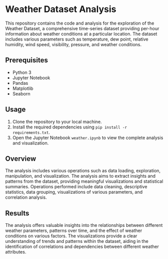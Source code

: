 # Weather Dataset Analysis

This repository contains the code and analysis for the exploration of the Weather Dataset, a comprehensive time-series dataset providing per-hour information about weather conditions at a particular location. The dataset includes various parameters such as temperature, dew point, relative humidity, wind speed, visibility, pressure, and weather conditions.

## Prerequisites

- Python 3
- Jupyter Notebook
- Pandas
- Matplotlib
- Seaborn

## Usage

1. Clone the repository to your local machine.
2. Install the required dependencies using `pip install -r requirements.txt`.
3. Open the Jupyter Notebook `weather.ipynb` to view the complete analysis and visualization.

## Overview

The analysis includes various operations such as data loading, exploration, manipulation, and visualization. The analysis aims to extract insights and patterns from the dataset, providing meaningful visualizations and statistical summaries. Operations performed include data cleaning, descriptive statistics, data grouping, visualizations of various parameters, and correlation analysis.

## Results

The analysis offers valuable insights into the relationships between different weather parameters, patterns over time, and the effect of weather conditions on various factors. The visualizations provide a clear understanding of trends and patterns within the dataset, aiding in the identification of correlations and dependencies between different weather attributes.


